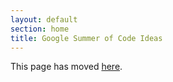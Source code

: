 ```yaml
---
layout: default
section: home
title: Google Summer of Code Ideas
---
```

This page has moved [here](/gsoc/2017).
